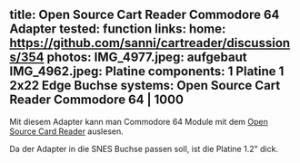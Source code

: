 title: Open Source Cart Reader Commodore 64 Adapter
tested: function
links:
    home: https://github.com/sanni/cartreader/discussions/354
photos:
    IMG_4977.jpeg: aufgebaut
    IMG_4962.jpeg: Platine
components:
    1 Platine
    1 2x22 Edge Buchse
systems:
    Open Source Cart Reader
    Commodore 64 | 1000
---
Mit diesem Adapter kann man Commodore 64 Module mit dem [Open Source Card Reader](https://github.com/sanni/cartreader) auslesen.

Da der Adapter in die SNES Buchse passen soll, ist die Platine 1.2" dick.
